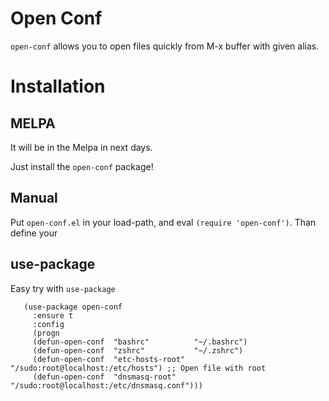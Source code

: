 # Open Conf

`open-conf` allows you to open files quickly from M-x buffer with given alias.

# Installation

## MELPA

  It will be in the Melpa in next days.

  Just install the `open-conf` package!

## Manual

  Put `open-conf.el` in your load-path, and eval `(require 'open-conf')`. Than define your

## use-package

   Easy try with `use-package`

``` elisp
   (use-package open-conf
     :ensure t
     :config
     (progn
     (defun-open-conf  "bashrc"          "~/.bashrc")
     (defun-open-conf  "zshrc"           "~/.zshrc")
     (defun-open-conf  "etc-hosts-root"  "/sudo:root@localhost:/etc/hosts") ;; Open file with root
     (defun-open-conf  "dnsmasq-root"    "/sudo:root@localhost:/etc/dnsmasq.conf")))
```
